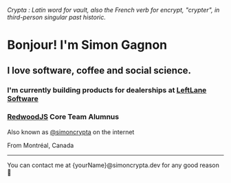 *Crypta : Latin word for vault, also the French verb for encrypt, "crypter", in third-person singular past historic.*

# Bonjour! I'm Simon Gagnon
## I love software, coffee and social science.
### I'm currently building products for dealerships at [LeftLane Software](https://leftlanesoftware.com/)
### [RedwoodJS](https://redwoodjs.com/) Core Team Alumnus
Also known as [@simoncrypta](https://x.com/simoncrypta) on the internet

From Montréal, Canada

---
You can contact me at {yourName}@simoncrypta.dev for any good reason 🙂
